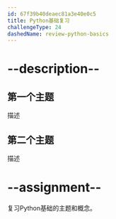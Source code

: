 ```yaml
---
id: 67f39b40deaec81a3e40e0c5
title: Python基础复习
challengeType: 24
dashedName: review-python-basics
---
```


# --description--

## 第一个主题

描述

## 第二个主题

描述

# --assignment--

复习Python基础的主题和概念。

